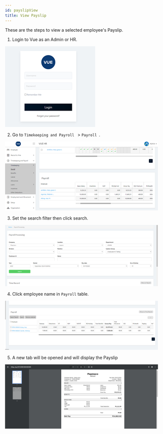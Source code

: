 ```yaml
---
id: payslipView
title: View Payslip
---
```

These are the steps to view a selected employee's Payslip.


1. Login to Vue as an Admin or HR. 
<!-- > **Note**: Click [here](/docs/users) to setup users. -->

![alt-text](assets/Picture2.png)

2. Go to `Timekeeping and Payroll ` > `Payroll `.

![alt-text](assets/Picture11.png)

3. Set the search filter then click search.

![alt-text](assets/payslip/3.png)

4. Click employee name in `Payroll` table.

![alt-text](assets/payslip/1.png)

5. A new tab will be opened and will display the Payslip

![alt-text](assets/payslip/2.png)